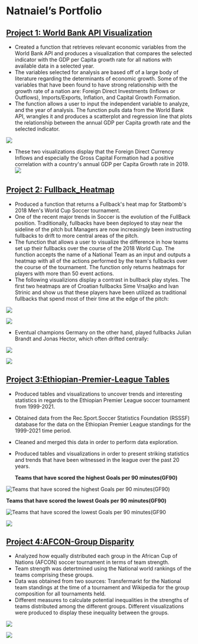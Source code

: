 # Natnaiel’s Portfolio


## [**Project 1: World Bank API Visualization**](https://github.com/Natnaiel98/World-Bank-API-Visualization)
- Created a function that retrieves relevant economic variables from the World Bank API and produces a visualization that compares the selected indicator with the GDP per Capita growth rate for all nations with available data in a selected year.
- The variables selected for analysis are based off of a large body of literature regarding the determinants of economic growth. Some of the variables that have been found to have strong relationship with the growth rate of a nation are: Foreign Direct Investments (Inflows or Outflows), Imports/Exports, Inflation, and Capital Growth Formation.
- The function allows a user to input the independent variable to analyze, and the year of analysis. The function pulls data from the World Bank API, wrangles it and produces a scatterplot and regression line that plots the relationship between the annual GDP per Capita growth rate and the selected indicator.

![](Images/World_Bank_API_GDP_Per_Capita_Vs_FDI.png)
- These two visualizations display that the Foreign Direct Currency Inflows and especially the Gross Capital Formation had a positive correlation with a country's annual GDP per Capita Growth rate in 2019.
![](Images/World_Bank_API_GDP_Per_Capita_Vs_Gross_Capital_Formation.png)

## [**Project 2: Fullback_Heatmap**](https://github.com/Natnaiel98/Fullback_Heatmap)
- Produced  a function that returns a Fullback's heat map for Statbomb's 2018 Men's World Cup Soccer tournament.
- One of the recent major trends in Soccer is the evolution of the FullBack position. Traditionally, fullbacks have been deployed to stay near the sideline of the pitch but Managers are now  increasingly been instructing fullbacks to drift to more central areas of the pitch. 
- The function that allows a user to visualize the difference in how teams set up their fullbacks over the course of the 2018 World Cup. The function accepts the name of a National Team as an input and outputs a heatmap with all of the actions performed by the team's fullbacks over the course of the tournament. The function only returns heatmaps for players with more than 50 event actions.
- The following visualizions display a contrast in bullback play styles. The first two heatmaps are of Croatian fullbacks Sime Vrsaljko and Ivan Strinic and show us that these players have been utilized as traditional fullbacks that spend most of their time at the edge of the pitch:

![](Images/Croatia-%20Vrsaljlko%20Heatmap.png)

![](Images/Croatia-Ivan%20Strinic%20Heatmap.png)

- Eventual champions Germany on the other hand, played fullbacks Julian Brandt and Jonas Hector, which often drifted centrally:


![](Images/Gernany_Julian%20Brandt%20Heatmap.png)

![](Images/Germany_Jonas%20Hector%20Heatmap.png)

## [**Project 3:Ethiopian-Premier-League Tables**](https://github.com/Natnaiel98/Ethiopian-Premier-League-Statistic-Tables)
- Produced tables and visualizations to uncover trends and interesting statistics in regards to the Ethiopian Premier League soccer tournament from 1999-2021.
- Obtained data from the Rec.Sport.Soccer Statistics Foundation (RSSSF) database for the data on the Ethiopian Premier League standings for the 1999-2021 time period.
- Cleaned and merged this data in order to perform data exploration.
- Produced tables and visualizations in order to present striking statistics and trends that have been witnessed in the league over the past 20 years.

  **Teams that have scored the highest Goals per 90 minutes(GF90)**
  
![Teams that have scored the highest Goals per 90 minutes(GF90)](Images/HighestGoals.png)

 **Teams that have scored the lowest Goals per 90 minutes(GF90)**
 
![Teams that have scored the lowest Goals per 90 minutes(GF90](Images/LowestGoals.png)

![](Images/Number%20of%20Club%20Relegations.png)

## [**Project 4:AFCON-Group Disparity**](https://github.com/Natnaiel98/AFCON-Group-Disparity)

- Analyzed how equally distributed each group in the African Cup of Nations (AFCON) soccer tournament in terms of team strength.
- Team strength was detertmined using the National world rankings of the teams comprising these groups.
- Data was obtained from two sources: Transfermarkt for the National team standings at the time of a tournament and Wikipedia for the group composition for all tournaments held.
- Different measures to calculate potential inequalities in the strengths of teams distributed among the different groups. Different visualizations were produced to display these inequality between the groups.

![](Images/Average%20Fifa%20Ranking%20of%20Afcon%202021%20Groups.png)

![](Images/FIFA%20Ranking%20Difference%20between%20Third%20and%20Fourth%20Pot%20teams.png)



